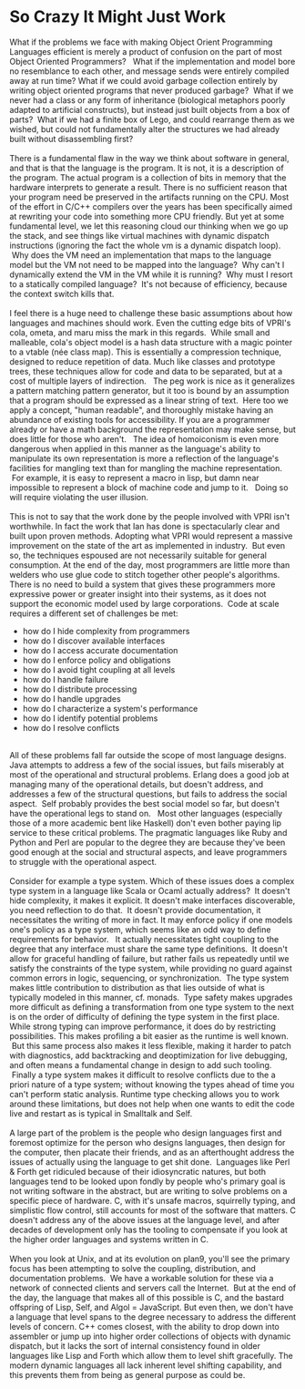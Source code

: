 So Crazy It Might Just Work
===========================

What if the problems we face with making Object Orient Programming Languages efficient is merely a product of confusion on the part of most Object Oriented Programmers?   What if the implementation and model bore no resemblance to each other, and message sends were entirely compiled away at run time? What if we could avoid garbage collection entirely by writing object oriented programs that never produced garbage?  What if we never had a class or any form of inheritance (biological metaphors poorly adapted to artificial constructs), but instead just built objects from a box of parts?  What if we had a finite box of Lego, and could rearrange them as we wished, but could not fundamentally alter the structures we had already built without disassembling first?<br><br>There is a fundamental flaw in the way we think about software in general, and that is that the language is the program. It is not, it is a description of the program. The actual program is a collection of bits in memory that the hardware interprets to generate a result. There is no sufficient reason that your program need be preserved in the artifacts running on the CPU. Most of the effort in C/C++ compilers over the years has been specifically aimed at rewriting your code into something more CPU friendly. But yet at some fundamental level, we let this reasoning cloud our thinking when we go up the stack, and see things like virtual machines with dynamic dispatch instructions (ignoring the fact the whole vm is a dynamic dispatch loop).  Why does the VM need an implementation that maps to the language model but the VM not need to be mapped into the language?  Why can&#39;t I dynamically extend the VM in the VM while it is running?  Why must I resort to a statically compiled language?  It&#39;s not because of efficiency, because the context switch kills that. <br><br>I feel there is a huge need to challenge these basic assumptions about how languages and machines should work. Even the cutting edge bits of VPRI&#39;s cola, ometa, and maru miss the mark in this regards.  While small and malleable, cola&#39;s object model is a hash data structure with a magic pointer to a vtable (née class map). This is essentially a compression technique, designed to reduce repetition of data. Much like classes and prototype trees, these techniques allow for code and data to be separated, but at a cost of multiple layers of indirection.   The peg work is nice as it generalizes a pattern matching pattern generator, but it too is bound by an assumption that a program should be expressed as a linear string of text.  Here too we apply a concept, "human readable", and thoroughly mistake having an abundance of existing tools for accessibility. If you are a programmer already or have a math background the representation may make sense, but does little for those who aren&#39;t.   The idea of homoiconism is even more dangerous when applied in this manner as the language&#39;s ability to manipulate its own representation is more a reflection of the language&#39;s facilities for mangling text than for mangling the machine representation.  For example, it is easy to represent a macro in lisp, but damn near impossible to represent a block of machine code and jump to it.   Doing so will require violating the user illusion. <br><br>This is not to say that the work done by the people involved with VPRI isn&#39;t worthwhile. In fact the work that Ian has done is spectacularly clear and built upon proven methods. Adopting what VPRI would represent a massive improvement on the state of the art as implemented in industry.  But even so, the techniques espoused are not necessarily suitable for general consumption. At the end of the day, most programmers are little more than welders who use glue code to stitch together other people&#39;s algorithms. There is no need to build a system that gives these programmers more expressive power or greater insight into their systems, as it does not support the economic model used by large corporations.  Code at scale requires a different set of challenges be met:<ul><li>how do I hide complexity from programmers</li><li>how do I discover available interfaces</li><li>how do I access accurate documentation</li><li>how do I enforce policy and obligations</li><li>how do I avoid tight coupling at all levels</li><li>how do I handle failure</li><li>how do I distribute processing</li><li>how do I handle upgrades</li><li>how do I characterize a system&#39;s performance</li><li>how do I identify potential problems</li><li>how do I resolve conflicts</li></ul><br>All of these problems fall far outside the scope of most language designs. Java attempts to address a few of the social issues, but fails miserably at most of the operational and structural problems. Erlang does a good job at managing many of the operational details, but doesn&#39;t address, and addresses a few of the structural questions, but fails to address the social aspect.  Self probably provides the best social model so far, but doesn&#39;t have the operational legs to stand on.   Most other languages (especially those of a more academic bent like Haskell) don&#39;t even bother paying lip service to these critical problems. The pragmatic languages like Ruby and Python and Perl are popular to the degree they are because they&#39;ve been good enough at the social and structural aspects, and leave programmers to struggle with the operational aspect. <br><br>Consider for example a type system. Which of these issues does a complex type system in a language like Scala or Ocaml actually address?  It doesn&#39;t hide complexity, it makes it explicit. It doesn&#39;t make interfaces discoverable, you need reflection to do that.  It doesn&#39;t provide documentation, it necessitates the writing of more in fact. It may enforce policy if one models one&#39;s policy as a type system, which seems like an odd way to define requirements for behavior.   It actually necessitates tight coupling to the degree that any interface must share the same type definitions.  It doesn&#39;t allow for graceful handling of failure, but rather fails us repeatedly until we satisfy the constraints of the type system, while providing no guard against common errors in logic, sequencing, or synchronization.  The type system makes little contribution to distribution as that lies outside of what is typically modeled in this manner, cf. monads.  Type safety makes upgrades more difficult as defining a transformation from one type system to the next is on the order of difficulty of defining the type system in the first place. While strong typing can improve performance, it does do by restricting possibilities. This makes profiling a bit easier as the runtime is well known.  But this same process also makes it less flexible, making it harder to patch with diagnostics, add backtracking and deoptimization for live debugging, and often means a fundamental change in design to add such tooling.  Finally a type system makes it difficult to resolve conflicts due to the a priori nature of a type system; without knowing the types ahead of time you can&#39;t perform static analysis. Runtime type checking allows you to work around these limitations, but does not help when one wants to edit the code live and restart as is typical in Smalltalk and Self. <br><br>A large part of the problem is the people who design languages first and foremost optimize for the person who designs languages, then design for the computer, then placate their friends, and as an afterthought address the issues of actually using the language to get shit done.  Languages like Perl & Forth get ridiculed because of their idiosyncratic natures, but both languages tend to be looked upon fondly by people who&#39;s primary goal is not writing software in the abstract, but are writing to solve problems on a specific piece of hardware. C, with it&#39;s unsafe macros, squirrelly typing, and simplistic flow control, still accounts for most of the software that matters. C doesn&#39;t address any of the above issues at the language level, and after decades of development only has the tooling to compensate if you look at the higher order languages and systems written in C. <br><br>When you look at Unix, and at its evolution on plan9, you&#39;ll see the primary focus has been attempting to solve the coupling, distribution, and documentation problems.  We have a workable solution for these via a network of connected clients and servers call the Internet.  But at the end of the day, the language that makes all of this possible is C, and the bastard offspring of Lisp, Self, and Algol = JavaScript. But even then, we don&#39;t have a language that level spans to the degree necessary to address the different levels of concern. C++ comes closest, with the ability to drop down into assembler or jump up into higher order collections of objects with dynamic dispatch, but it lacks the sort of internal consistency found in older languages like Lisp and Forth which allow them to level shift gracefully. The modern dynamic languages all lack inherent level shifting capability, and this prevents them from being as general purpose as could be. <br>
